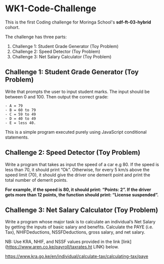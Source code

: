 # WK1-Code-Challenge

This is the first Coding challenge for Moringa School's **sdf-ft-03-hybrid** cohort.

The challenge has three parts:
1. Challenge 1: Student Grade Generator (Toy Problem)
2. Challenge 2: Speed Detector (Toy Problem)
3. Challenge 3: Net Salary Calculator (Toy Problem)

## Challenge 1: Student Grade Generator (Toy Problem)

Write that prompts the user to input student marks. The input should be between 0 and 100. Then output the correct grade:

~~~~
- A = 79
- B = 60 to 79
- C = 59 to 49
- D = 40 to 49
- E = less 40.
~~~~

This is a simple program executed purely using JavaScript conditional statements.

## Challenge 2: Speed Detector (Toy Problem)

Write a program that takes as input the speed of a car e.g 80.
If the speed is less than 70, it should print “Ok”.
Otherwise, for every 5 km/s above the speed limit (70), it should give the driver one demerit point and print the total number of demerit points.

**For example, if the speed is 80, it should print: “Points: 2”. If the driver gets more than 12 points, the function should print: “License suspended”.**

## Challenge 3: Net Salary Calculator (Toy Problem)
Write a program whose major task is to calculate an individual’s Net Salary by getting the inputs of basic salary and benefits.
Calculate the PAYE (i.e. Tax), NHIFDeductions, NSSFDeductions, gross salary, and net salary.

NB: Use KRA, NHIF, and NSSF values provided in the link [link] (https://www.aren.co.ke/payroll/taxrates.ht LINK) below.  

https://www.kra.go.ke/en/individual/calculate-tax/calculating-tax/paye
